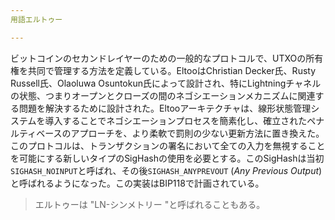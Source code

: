 ```yaml
---
用語エルトゥー

---
```

ビットコインのセカンドレイヤーのための一般的なプロトコルで、UTXOの所有権を共同で管理する方法を定義している。EltooはChristian Decker氏、Rusty Russell氏、Olaoluwa Osuntokun氏によって設計され、特にLightningチャネルの状態、つまりオープンとクローズの間のネゴシエーションメカニズムに関連する問題を解決するために設計された。Eltooアーキテクチャは、線形状態管理システムを導入することでネゴシエーションプロセスを簡素化し、確立されたペナルティベースのアプローチを、より柔軟で罰則の少ない更新方法に置き換えた。このプロトコルは、トランザクションの署名において全ての入力を無視することを可能にする新しいタイプのSigHashの使用を必要とする。このSigHashは当初`SIGHASH_NOINPUT`と呼ばれ、その後`SIGHASH_ANYPREVOUT` (*Any Previous Output*)と呼ばれるようになった。この実装はBIP118で計画されている。

> エルトゥーは "LN-シンメトリー "と呼ばれることもある。